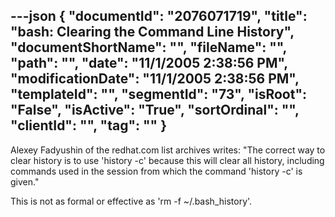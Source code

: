 ---json
{
  "documentId": "2076071719",
  "title": "bash: Clearing the Command Line History",
  "documentShortName": "",
  "fileName": "",
  "path": "",
  "date": "11/1/2005 2:38:56 PM",
  "modificationDate": "11/1/2005 2:38:56 PM",
  "templateId": "",
  "segmentId": "73",
  "isRoot": "False",
  "isActive": "True",
  "sortOrdinal": "",
  "clientId": "",
  "tag": ""
}
---

Alexey Fadyushin of the redhat.com list archives writes: &quot;The correct way to clear history is to use 'history -c' because this will clear all history, including commands used in the session from which the command 'history -c' is given.&quot;

This is not as formal or effective as 'rm -f ~/.bash_history'.
